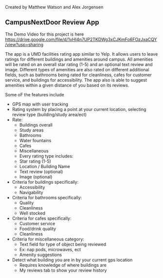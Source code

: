 Created by Matthew Watson and Alex Jorgensen

## CampusNextDoor Review App 

The Demo Video for this project is here https://drive.google.com/file/d/1vHI4n7UP2TKDWg3xCJKmFo6FOzJxaCQY/view?usp=sharing


The app is a UMD facilities rating app similar to Yelp. It allows users to leave ratings
for different buildings and amenities around campus. All amenities will be rated on an overall
star rating (1-5) and an optional text review and image. Different types of amenities are also 
rated on different additional fields, such as bathrooms being rated for cleanliness, cafes for
customer service, and buildings for accessibility. The app also is able to
suggest amenities within a given distance of you based on its reviews.

Some oF the features include
- GPS map with user tracking
- Rating system by placing a point at your current location, selecting review type
(building/study area/ect)
- Rate:
  - Buildings overall
  - Study areas
  - Bathrooms
  - Water fountains
  - Cafes
  - Miscellaneous
  - Every rating type includes:
  - Star rating (1-5)
  - Location / Building Name
  - Text review (optional)
  - Image (optional)
- Criteria for buildings specifically:
  - Accessibility
  - Navigability
- Criteria for bathrooms specifically:
  - Quality
  - Cleanliness
  - Well stocked
- Criteria for cafes specifically:
  - Customer service
  - Food/drink quality
  - Cleanliness
- Criteria for miscellaneous category:
  - Text field for type of object being reviewed
  - Ex: nap pods, microwaves, ect
  - Amenity suggestions
- Detect what building you are in by your current gps location
  - Requires knowledge of where buildings are
  - My reviews tab to show your review history